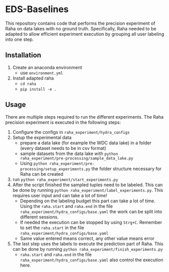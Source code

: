 # EDS-Baselines
This repository contains code that performs the precision experiment of Raha on data lakes with no ground truth. 
Specifically, Raha needed to be adapted to allow efficient experiment execution by grouping all user labeling into one step.

## Installation
1. Create an anaconda environment
   - use ``environment.yml``
2. Install adapted raha
   - ``cd raha``
   - ``pip install -e .``
## Usage
There are multiple steps required to run the different experiments. The Raha precision experiment is 
executed in the following steps:
1. Configure the configs in ``raha_experiment/hydra_configs``
2. Setup the experimental data
   - prepare a data lake (for example the WDC data lake) in a folder (every dataset needs to be in csv format)
   - sample datasets from the data lake with ``python raha_experiment/pre-processing/sample_data_lake.py``
   - Using ``python raha_experiment/pre-processing/setup_experiments.py`` the folder structure necessary for Raha 
   can be created
3. run ``python raha_experiment/start_experiments.py``
4. After the script finished the sampled tuples need to be labeled. This can be done 
by running ``python raha_experiment/label_experiments.py``. 
This requires user input and can take a lot of time!
   - Depending on the labeling budget this part can take a lot of time. Using the ``raha.start`` and ``raha.end`` in 
   the file ``raha_experiment/hydra_configs/base.yaml`` the work can be split into different sessions. 
   - If needed the execution can be stopped by using ``Strg+C``. Remember to set the ``raha.start`` in 
   the file ``raha_experiment/hydra_configs/base.yaml``
   - Same value entered means correct, any other value means error
5. The last step uses the labels to execute the prediction part of Raha. This can be done 
by running ``python raha_experiment/finish_experiments.py``
   - ``raha.start`` and ``raha.end`` in the file ``raha_experiment/hydra_configs/base.yaml`` also control the execution here.